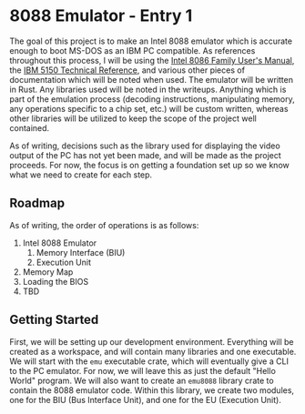 # 8088 Emulator - Entry 1

The goal of this project is to make an Intel 8088 emulator which is accurate enough to boot MS-DOS as an IBM PC compatible. As references throughout this process, I will be using the [Intel 8086 Family User's Manual](https://edge.edx.org/c4x/BITSPilani/EEE231/asset/8086_family_Users_Manual_1_.pdf), the [IBM 5150 Technical Reference](https://minuszerodegrees.net/manuals/IBM_5150_Technical_Reference_6322507_APR84.pdf), and various other pieces of documentation which will be noted when used. The emulator will be written in Rust. Any libraries used will be noted in the writeups. Anything which is part of the emulation process (decoding instructions, manipulating memory, any operations specific to a chip set, etc.) will be custom written, whereas other libraries will be utilized to keep the scope of the project well contained. 

As of writing, decisions such as the library used for displaying the video output of the PC has not yet been made, and will be made as the project proceeds. For now, the focus is on getting a foundation set up so we know what we need to create for each step.

## Roadmap

As of writing, the order of operations is as follows:

1. Intel 8088 Emulator
    1. Memory Interface (BIU)
    2. Execution Unit
2. Memory Map
3. Loading the BIOS
4. TBD

## Getting Started

First, we will be setting up our development environment. Everything will be created as a workspace, and will contain many libraries and one executable. We will start with the `emu` executable crate, which will eventually give a CLI to the PC emulator. For now, we will leave this as just the default "Hello World" program. We will also want to create an `emu8088` library crate to contain the 8088 emulator code. Within this library, we create two modules, one for the BIU (Bus Interface Unit), and one for the EU (Execution Unit).